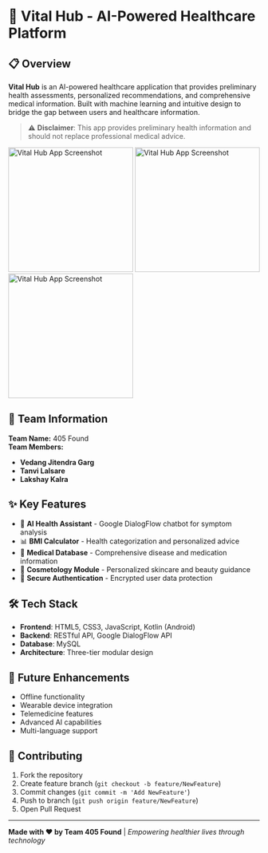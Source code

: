 # 🏥 Vital Hub - AI-Powered Healthcare Platform


## 📋 Overview

**Vital Hub** is an AI-powered healthcare application that provides preliminary health assessments, personalized recommendations, and comprehensive medical information. Built with machine learning and intuitive design to bridge the gap between users and healthcare information.

> ⚠️ **Disclaimer**: This app provides preliminary health information and should not replace professional medical advice.

<img src="https://github.com/user-attachments/assets/0209e93f-086f-444f-b8ef-44e0e32a7711" alt="Vital Hub App Screenshot" width="250">
<img src="https://github.com/user-attachments/assets/963ecb43-6cae-473c-905c-24b2f27ee66f" alt="Vital Hub App Screenshot" width="250">
<img src="https://github.com/user-attachments/assets/14aa547d-f6ab-4440-81f6-fe02c39405f0" alt="Vital Hub App Screenshot" width="250">





## 👥 Team Information

**Team Name:** 405 Found  
**Team Members:**
- **Vedang Jitendra Garg**
- **Tanvi Lalsare**
- **Lakshay Kalra**

## ✨ Key Features

- 🤖 **AI Health Assistant** - Google DialogFlow chatbot for symptom analysis
- 📊 **BMI Calculator** - Health categorization and personalized advice
- 💊 **Medical Database** - Comprehensive disease and medication information
- 💄 **Cosmetology Module** - Personalized skincare and beauty guidance
- 🔐 **Secure Authentication** - Encrypted user data protection

## 🛠️ Tech Stack

- **Frontend**: HTML5, CSS3, JavaScript, Kotlin (Android)
- **Backend**: RESTful API, Google DialogFlow API
- **Database**: MySQL
- **Architecture**: Three-tier modular design

## 🔮 Future Enhancements

- Offline functionality
- Wearable device integration
- Telemedicine features
- Advanced AI capabilities
- Multi-language support

## 🤝 Contributing

1. Fork the repository
2. Create feature branch (`git checkout -b feature/NewFeature`)
3. Commit changes (`git commit -m 'Add NewFeature'`)
4. Push to branch (`git push origin feature/NewFeature`)
5. Open Pull Request

---

**Made with ❤️ by Team 405 Found** | *Empowering healthier lives through technology*
